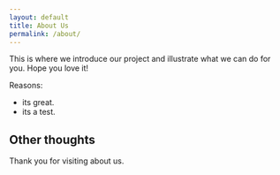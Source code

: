 ```yaml
---
layout: default
title: About Us
permalink: /about/
---
```


This is where we introduce our project and illustrate what we can do for you.
Hope you love it!

Reasons:
* its great.
* its a test.

## Other thoughts

Thank you for visiting about us.
